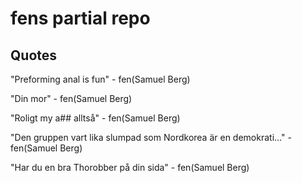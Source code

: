 # fens partial repo

## Quotes

"Preforming anal is fun" - fen(Samuel Berg)

"Din mor" - fen(Samuel Berg)

"Roligt my a## alltså" - fen(Samuel Berg)

"Den gruppen vart lika slumpad som Nordkorea är en demokrati..." - fen(Samuel Berg)

"Har du en bra Thorobber på din sida" - fen(Samuel Berg)
